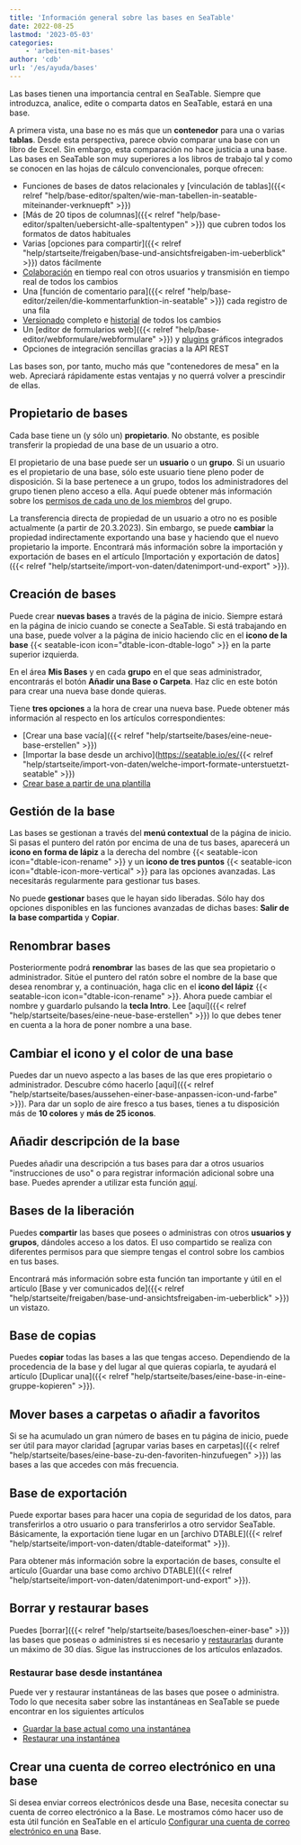 ```yaml
---
title: 'Información general sobre las bases en SeaTable'
date: 2022-08-25
lastmod: '2023-05-03'
categories:
    - 'arbeiten-mit-bases'
author: 'cdb'
url: '/es/ayuda/bases'
---
```


Las bases tienen una importancia central en SeaTable. Siempre que introduzca, analice, edite o comparta datos en SeaTable, estará en una base.

A primera vista, una base no es más que un **contenedor** para una o varias **tablas**. Desde esta perspectiva, parece obvio comparar una base con un libro de Excel. Sin embargo, esta comparación no hace justicia a una base. Las bases en SeaTable son muy superiores a los libros de trabajo tal y como se conocen en las hojas de cálculo convencionales, porque ofrecen:

- Funciones de bases de datos relacionales y [vinculación de tablas]({{< relref "help/base-editor/spalten/wie-man-tabellen-in-seatable-miteinander-verknuepft" >}})
- [Más de 20 tipos de columnas]({{< relref "help/base-editor/spalten/uebersicht-alle-spaltentypen" >}}) que cubren todos los formatos de datos habituales
- Varias [opciones para compartir]({{< relref "help/startseite/freigaben/base-und-ansichtsfreigaben-im-ueberblick" >}}) datos fácilmente
- [Colaboración](https://seatable.io/es/docs/seatable-nutzen/zusammenarbeit/) en tiempo real con otros usuarios y transmisión en tiempo real de todos los cambios
- Una [función de comentario para]({{< relref "help/base-editor/zeilen/die-kommentarfunktion-in-seatable" >}}) cada registro de una fila
- [Versionado](https://seatable.io/es/docs/historie-und-versionen/moeglichkeiten-der-datenwiederherstellung/) completo e [historial](https://seatable.io/es/docs/historie-und-versionen/historie-und-logs/) de todos los cambios
- Un [editor de formularios web]({{< relref "help/base-editor/webformulare/webformulare" >}}) y [plugins](https://seatable.io/es/docs/seatable-nutzen/ansichten/) gráficos integrados
- Opciones de integración sencillas gracias a la API REST

Las bases son, por tanto, mucho más que "contenedores de mesa" en la web. Apreciará rápidamente estas ventajas y no querrá volver a prescindir de ellas.

## Propietario de bases

Cada base tiene un (y sólo un) **propietario**. No obstante, es posible transferir la propiedad de una base de un usuario a otro.

El propietario de una base puede ser un **usuario** o un **grupo**. Si un usuario es el propietario de una base, sólo este usuario tiene pleno poder de disposición. Si la base pertenece a un grupo, todos los administradores del grupo tienen pleno acceso a ella. Aquí puede obtener más información sobre los [permisos de cada uno de los miembros](https://seatable.io/es/docs/arbeiten-mit-gruppen/gruppenmitglieder-und-ihre-berechtigungen/) del grupo.

La transferencia directa de propiedad de un usuario a otro no es posible actualmente (a partir de 20.3.2023). Sin embargo, se puede **cambiar** la propiedad indirectamente exportando una base y haciendo que el nuevo propietario la importe. Encontrará más información sobre la importación y exportación de bases en el artículo [Importación y exportación de datos]({{< relref "help/startseite/import-von-daten/datenimport-und-export" >}}).

## Creación de bases

Puede crear **nuevas bases** a través de la página de inicio. Siempre estará en la página de inicio cuando se conecte a SeaTable. Si está trabajando en una base, puede volver a la página de inicio haciendo clic en el **icono de la base** {{< seatable-icon icon="dtable-icon-dtable-logo" >}} en la parte superior izquierda.

En el área **Mis Bases** y en cada **grupo** en el que seas administrador, encontrarás el botón **Añadir una Base o Carpeta**. Haz clic en este botón para crear una nueva base donde quieras.

Tiene **tres opciones** a la hora de crear una nueva base. Puede obtener más información al respecto en los artículos correspondientes:

- [Crear una base vacía]({{< relref "help/startseite/bases/eine-neue-base-erstellen" >}})
- [Importar la base desde un archivo](https://seatable.io/es/{{< relref "help/startseite/import-von-daten/welche-import-formate-unterstuetzt-seatable" >}})
- [Crear base a partir de una plantilla](https://seatable.io/es/docs/arbeiten-mit-bases/anlegen-einer-base-mithilfe-einer-vorlage/)

## Gestión de la base

Las bases se gestionan a través del **menú contextual** de la página de inicio. Si pasas el puntero del ratón por encima de una de tus bases, aparecerá un **icono en forma de lápiz** a la derecha del nombre {{< seatable-icon icon="dtable-icon-rename" >}} y un **icono de tres puntos** {{< seatable-icon icon="dtable-icon-more-vertical" >}} para las opciones avanzadas. Las necesitarás regularmente para gestionar tus bases.

No puede **gestionar** bases que le hayan sido liberadas. Sólo hay dos opciones disponibles en las funciones avanzadas de dichas bases: **Salir de la base compartida** y **Copiar**.

## Renombrar bases

Posteriormente podrá **renombrar** las bases de las que sea propietario o administrador. Sitúe el puntero del ratón sobre el nombre de la base que desea renombrar y, a continuación, haga clic en el **icono del lápiz** {{< seatable-icon icon="dtable-icon-rename" >}}. Ahora puede cambiar el nombre y guardarlo pulsando la **tecla Intro**. Lee [aquí]({{< relref "help/startseite/bases/eine-neue-base-erstellen" >}}) lo que debes tener en cuenta a la hora de poner nombre a una base.

## Cambiar el icono y el color de una base

Puedes dar un nuevo aspecto a las bases de las que eres propietario o administrador. Descubre cómo hacerlo [aquí]({{< relref "help/startseite/bases/aussehen-einer-base-anpassen-icon-und-farbe" >}}). Para dar un soplo de aire fresco a tus bases, tienes a tu disposición más de **10 colores** y **más de 25 iconos**.

## Añadir descripción de la base

Puedes añadir una descripción a tus bases para dar a otros usuarios "instrucciones de uso" o para registrar información adicional sobre una base. Puedes aprender a utilizar esta función [aquí](https://seatable.io/es/docs/arbeiten-mit-bases/wie-man-einer-base-eine-beschreibung-hinzufuegt/).

## Bases de la liberación

Puedes **compartir** las bases que posees o administras con otros **usuarios y grupos**, dándoles acceso a los datos. El uso compartido se realiza con diferentes permisos para que siempre tengas el control sobre los cambios en tus bases.

Encontrará más información sobre esta función tan importante y útil en el artículo [Base y ver comunicados de]({{< relref "help/startseite/freigaben/base-und-ansichtsfreigaben-im-ueberblick" >}}) un vistazo.

## Base de copias

Puedes **copiar** todas las bases a las que tengas acceso. Dependiendo de la procedencia de la base y del lugar al que quieras copiarla, te ayudará el artículo [Duplicar una]({{< relref "help/startseite/bases/eine-base-in-eine-gruppe-kopieren" >}}).

## Mover bases a carpetas o añadir a favoritos

Si se ha acumulado un gran número de bases en tu página de inicio, puede ser útil para mayor claridad [agrupar varias bases en carpetas]({{< relref "help/startseite/bases/eine-base-zu-den-favoriten-hinzufuegen" >}}) las bases a las que accedes con más frecuencia.

## Base de exportación

Puede exportar bases para hacer una copia de seguridad de los datos, para transferirlos a otro usuario o para transferirlos a otro servidor SeaTable. Básicamente, la exportación tiene lugar en un [archivo DTABLE]({{< relref "help/startseite/import-von-daten/dtable-dateiformat" >}}).

Para obtener más información sobre la exportación de bases, consulte el artículo [Guardar una base como archivo DTABLE]({{< relref "help/startseite/import-von-daten/datenimport-und-export" >}}).

## Borrar y restaurar bases

Puedes [borrar]({{< relref "help/startseite/bases/loeschen-einer-base" >}}) las bases que poseas o administres si es necesario y [restaurarlas](https://seatable.io/es/docs/historie-und-versionen/eine-geloeschte-base-wiederherstellen/) durante un máximo de 30 días. Sigue las instrucciones de los artículos enlazados.

### Restaurar base desde instantánea

Puede ver y restaurar instantáneas de las bases que posee o administra. Todo lo que necesita saber sobre las instantáneas en SeaTable se puede encontrar en los siguientes artículos

- [Guardar la base actual como una instantánea](https://seatable.io/es/docs/historie-und-versionen/speichern-der-aktuellen-base-als-snapshot/)
- [Restaurar una instantánea](https://seatable.io/es/docs/historie-und-versionen/wiederherstellung-eines-snapshots/)

## Crear una cuenta de correo electrónico en una base

Si desea enviar correos electrónicos desde una Base, necesita conectar su cuenta de correo electrónico a la Base. Le mostramos cómo hacer uso de esta útil función en SeaTable en el artículo [Configurar una cuenta de correo electrónico en una](https://seatable.io/es/docs/arbeiten-mit-bases/einrichtung-eines-e-mail-kontos-in-einer-base/) Base.
